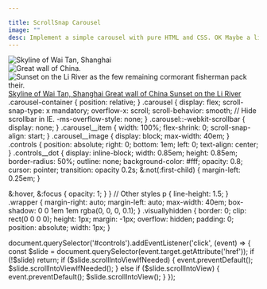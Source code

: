 ```yaml
---

title: ScrollSnap Carousel 
image: ""
desc: Implement a simple carousel with pure HTML and CSS. OK Maybe a little JS.
---
```


<html-code>
<div class="wrapper">
  <div class="carousel-container">
    <div class="carousel">
      <div id="skyline" class="carousel__item">
        <img src="/sampleImages/Skyline_of_Wai.jpg" alt="Skyline of Wai Tan, Shanghai" class="carousel__image">
      </div>
      <div id="great-wall-of-china" class="carousel__item">
        <img src="/sampleImages/Sunset_on_Li_River.jpg" alt="Great wall of China." class="carousel__image">
      </div>
      <div id="sunset-on-the-li-river" class="carousel__item">
        <img src="/sampleImages/great_wall.jpg" alt="Sunset on the Li River as the few remaining cormorant fisherman pack their." class="carousel__image">
      </div>
    </div>
    <div id="controls" class="controls">
      <a href="#skyline" class="controls__dot">
        <span class="visuallyhidden">Skyline of Wai Tan, Shanghai</span>
      </a>
      <a href="#great-wall-of-china" class="controls__dot">
        <span class="visuallyhidden">Great wall of China</span>
      </a>
      <a href="#sunset-on-the-li-river" class="controls__dot">
        <span class="visuallyhidden">Sunset on the Li River</span>
      </a>
    </div>
  </div>
  
</html-code>

<css-code>
.carousel-container {
  position: relative;
}
.carousel {
  display: flex;
  scroll-snap-type: x mandatory;
  overflow-x: scroll;
  scroll-behavior: smooth;
  // Hide scrollbar in IE.
  -ms-overflow-style: none;
}
.carousel::-webkit-scrollbar {
  display: none;
}
.carousel__item {
  width: 100%;
  flex-shrink: 0;
  scroll-snap-align: start;
}
.carousel__image {
  display: block;
  max-width: 40em;
}
.controls {
  position: absolute;
  right: 0;
  bottom: 1em;
  left: 0;
  text-align: center;
}
.controls__dot {
  display: inline-block;
  width: 0.85em;
  height: 0.85em;
  border-radius: 50%;
  outline: none;
  background-color: #fff;
  opacity: 0.8;
  cursor: pointer;
  transition: opacity 0.2s;
  &:not(:first-child) {
    margin-left: 0.25em;
  }

  &:hover,
  &:focus {
    opacity: 1;
  }
}
// Other styles
p {
  line-height: 1.5;
}
.wrapper {
  margin-right: auto;
  margin-left: auto;
  max-width: 40em;
  box-shadow: 0 0 1em 1em rgba(0, 0, 0, 0.1);
}
.visuallyhidden {
  border: 0;
  clip: rect(0 0 0 0);
  height: 1px;
  margin: -1px;
  overflow: hidden;
  padding: 0;
  position: absolute;
  width: 1px;
}
</css-code>

<js-code>
document.querySelector('#controls').addEventListener('click', (event) => {
  const $slide = document.querySelector(event.target.getAttribute('href'));
  if (!$slide) return;
  if ($slide.scrollIntoViewIfNeeded) {
    event.preventDefault();
    $slide.scrollIntoViewIfNeeded();
  } else if ($slide.scrollIntoView) {
    event.preventDefault();
    $slide.scrollIntoView();
  }
});
</js-code>